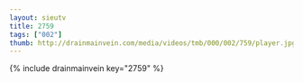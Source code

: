 ```yaml
--- 
layout: sieutv
title: 2759
tags: ["002"]
thumb: http://drainmainvein.com/media/videos/tmb/000/002/759/player.jpg
---
```

{% include drainmainvein key="2759" %} 
